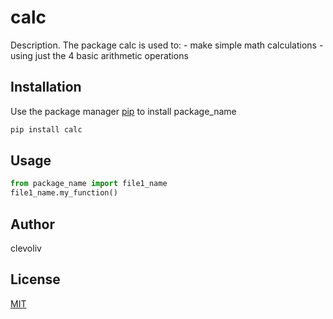 # calc

Description. 
The package calc is used to:
	- make simple math calculations
	- using just the 4 basic arithmetic operations

## Installation

Use the package manager [pip](https://pip.pypa.io/en/stable/) to install package_name

```bash
pip install calc
```

## Usage

```python
from package_name import file1_name
file1_name.my_function()
```

## Author
clevoliv

## License
[MIT](https://choosealicense.com/licenses/mit/)